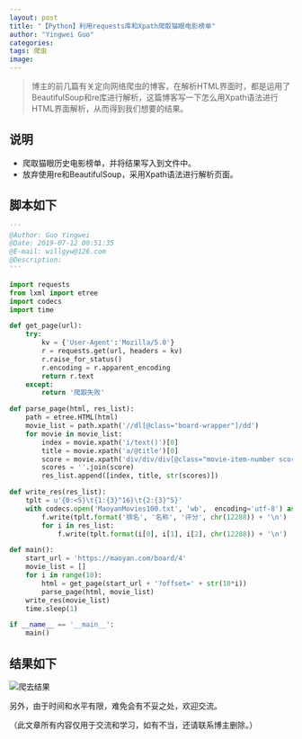 ```yaml
---
layout: post
title: "【Python】利用requests库和Xpath爬取猫眼电影榜单"
author: "Yingwei Guo"
categories: 
tags: 爬虫
image: 
---
```

> 博主的前几篇有关定向网络爬虫的博客，在解析HTML界面时，都是运用了BeautifulSoup和re库进行解析，这篇博客写一下怎么用Xpath语法进行HTML界面解析，从而得到我们想要的结果。

## 说明
- 爬取猫眼历史电影榜单，并将结果写入到文件中。
- 放弃使用re和BeautifulSoup，采用Xpath语法进行解析页面。

## 脚本如下

```python
'''
@Author: Guo Yingwei
@Date: 2019-07-12 00:51:35
@E-mail: willgyw@126.com
@Description:  
'''

import requests
from lxml import etree
import codecs
import time

def get_page(url):
    try:
        kv = {'User-Agent':'Mozilla/5.0'}
        r = requests.get(url, headers = kv)
        r.raise_for_status()
        r.encoding = r.apparent_encoding
        return r.text
    except:
        return '爬取失败'

def parse_page(html, res_list):
    path = etree.HTML(html)
    movie_list = path.xpath('//dl[@class="board-wrapper"]/dd')
    for movie in movie_list:
        index = movie.xpath('i/text()')[0]
        title = movie.xpath('a/@title')[0]
        score = movie.xpath('div/div/div[@class="movie-item-number score-num"]/p/i/text()')
        scores = ''.join(score)
        res_list.append([index, title, str(scores)])

def write_res(res_list):
    tplt = u'{0:<5}\t{1:{3}^16}\t{2:{3}^5}'
    with codecs.open('MaoyanMovies100.txt', 'wb',  encoding='utf-8') as f:
        f.write(tplt.format('排名', '名称', '评分', chr(12288)) + '\n')
        for i in res_list:
            f.write(tplt.format(i[0], i[1], i[2], chr(12288)) + '\n')

def main():
    start_url = 'https://maoyan.com/board/4'
    movie_list = []
    for i in range(10):
        html = get_page(start_url + '?offset=' + str(10*i))
        parse_page(html, movie_list)
    write_res(movie_list)
    time.sleep(1)   

if __name__ == '__main__':
    main()
```


## 结果如下

![爬去结果](https://img-blog.csdnimg.cn/20190718210159933.png?x-oss-process=image/watermark,type_ZmFuZ3poZW5naGVpdGk,shadow_10,text_aHR0cHM6Ly9ibG9nLmNzZG4ubmV0L3dlaXhpbl80MjM1ODA3Nw==,size_16,color_FFFFFF,t_70)



另外，由于时间和水平有限，难免会有不妥之处，欢迎交流。


（此文章所有内容仅用于交流和学习，如有不当，还请联系博主删除。）